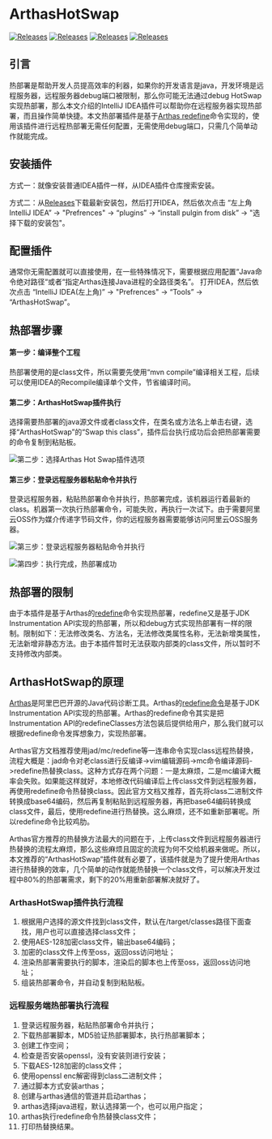 # ArthasHotSwap
[![Releases](https://raw.githubusercontent.com/xxxtai/ArthasHotSwap/083b940e1182f574c3afb1fba5b728a6410a4510/src/main/resources/icons/readme-cn.svg)](https://github.com/xxxtai/ArthasHotSwap/blob/master/README-CN.md)
[![Releases](https://raw.githubusercontent.com/xxxtai/ArthasHotSwap/69f4f1db9b07d615daa8737761c6dea97a49ccc3/src/main/resources/icons/readme-en.svg)](https://github.com/xxxtai/ArthasHotSwap/blob/master/README.md)
[![Releases](https://raw.githubusercontent.com/xxxtai/ArthasHotSwap/1ee146561f52ff9b00d11372e095baec69d26537/src/main/resources/icons/release.svg)](https://github.com/xxxtai/ArthasHotSwap/releases)
[![Releases](https://raw.githubusercontent.com/xxxtai/ArthasHotSwap/8351ed6660130eddd0a8b1adeee7dd99ac4121fc/src/main/resources/icons/arthas.svg)](https://github.com/alibaba/arthas)
## 引言
热部署是帮助开发人员提高效率的利器，如果你的开发语言是java，开发环境是远程服务器，远程服务器debug端口被限制，那么你可能无法通过debug HotSwap实现热部署，那么本文介绍的IntelliJ IDEA插件可以帮助你在远程服务器实现热部署，而且操作简单快捷。本文热部署插件是基于[Arthas redefine](https://arthas.aliyun.com/doc/redefine.html)命令实现的，使用该插件进行远程热部署无需任何配置，无需使用debug端口，只需几个简单动作就能完成。

## 安装插件
方式一：就像安装普通IDEA插件一样，从IDEA插件仓库搜索安装。

方式二：从[Releases](https://github.com/xxxtai/ArthasHotSwap/releases)下载最新安装包，然后打开IDEA，然后依次点击 “左上角IntelliJ IDEA” -> "Prefrences" -> “plugins” -> “install pulgin from disk” -> "选择下载的安装包"。
## 配置插件
通常你无需配置就可以直接使用，在一些特殊情况下，需要根据应用配置“Java命令绝对路径“或者“指定Arthas连接Java进程的全路径类名”。
打开IDEA，然后依次点击 “IntelliJ IDEA(左上角)” -> "Prefrences" -> “Tools” -> “ArthasHotSwap”。

## 热部署步骤
#### 第一步：编译整个工程
热部署使用的是class文件，所以需要先使用“mvn compile”编译相关工程，后续可以使用IDEA的Recompile编译单个文件，节省编译时间。
#### 第二步：ArthasHotSwap插件执行
选择需要热部署的java源文件或者class文件，在类名或方法名上单击右键，选择“ArthasHotSwap”的“Swap this class”，插件后台执行成功后会把热部署需要的命令复制到粘贴板。

![第二步：选择Arthas Hot Swap插件选项](https://ata2-img.oss-cn-zhangjiakou.aliyuncs.com/b47d34513f1d4c53f4fd309464ef37b7.jpg)

#### 第三步：登录远程服务器粘贴命令并执行
登录远程服务器，粘贴热部署命令并执行，热部署完成，该机器运行着最新的class。机器第一次执行热部署命令，可能失败，再执行一次试下。由于需要阿里云OSS作为媒介传递字节码文件，你的远程服务器需要能够访问阿里云OSS服务器。

![第三步：登录远程服务器粘贴命令并执行](https://user-images.githubusercontent.com/17845368/111869345-f5291f00-89b9-11eb-827b-1b3fd6119979.png)

![第四步：执行完成，热部署成功](https://ata2-img.oss-cn-zhangjiakou.aliyuncs.com/ff42a488e0a3c2c7aee5e0d1874fadea.png)

## 热部署的限制
由于本插件是基于Arthas的[redefine](https://alibaba.github.io/arthas/redefine.html)命令实现热部署，redefine又是基于JDK Instrumentation API实现的热部署，所以和debug方式实现热部署有一样的限制。限制如下：无法修改类名、方法名，无法修改类属性名称，无法新增类属性，无法新增非静态方法。由于本插件暂时无法获取内部类的class文件，所以暂时不支持修改内部类。

## ArthasHotSwap的原理
[Arthas](https://github.com/alibaba/arthas)是阿里巴巴开源的Java代码诊断工具。Arthas的[redefine命令](https://alibaba.github.io/arthas/redefine.html)是基于JDK Instrumentation API实现的热部署。Arthas的redefine命令其实是把Instrumentation API的redefineClasses方法包装后提供给用户，那么我们就可以根据redefine命令发挥想象力，实现热部署。

Arthas官方文档推荐使用jad/mc/redefine等一连串命令实现class远程热替换，流程大概是：jad命令对老class进行反编译->vim编辑源码->mc命令编译源码->redefine热替换class。这种方式存在两个问题：一是太麻烦，二是mc编译大概率会失败。如果能这样就好，本地修改代码编译后上传class文件到远程服务器，再使用redefine命令热替换class。因此官方文档又推荐，首先将class二进制文件转换成base64编码，然后再复制粘贴到远程服务器，再把base64编码转换成class文件，最后，使用redefine进行热替换。这么麻烦，还不如重新部署呢。所以redefine命令比较鸡肋。

Arthas官方推荐的热替换方法最大的问题在于，上传class文件到远程服务器进行热替换的流程太麻烦，那么这些麻烦且固定的流程为何不交给机器来做呢。所以，本文推荐的“ArthasHotSwap”插件就有必要了，该插件就是为了提升使用Arthas进行热替换的效率，几个简单的动作就能热替换一个class文件，可以解决开发过程中80%的热部署需求，剩下的20%用重新部署解决就好了。

### ArthasHotSwap插件执行流程
1. 根据用户选择的源文件找到class文件，默认在/target/classes路径下面查找，用户也可以直接选择class文件；
2. 使用AES-128加密class文件，输出base64编码；
3. 加密的class文件上传至oss，返回oss访问地址；
4. 渲染热部署需要执行的脚本，渲染后的脚本也上传至oss，返回oss访问地址；
5. 组装热部署命令，并自动复制到粘贴板。

### 远程服务端热部署执行流程
1. 登录远程服务器，粘贴热部署命令并执行；
2. 下载热部署脚本，MD5验证热部署脚本，执行热部署脚本；
3. 创建工作空间；
4. 检查是否安装openssl，没有安装则进行安装；
5. 下载AES-128加密的class文件；
6. 使用openssl enc解密得到class二进制文件；
7. 通过脚本方式安装arthas；
8. 创建与arthas通信的管道并启动arthas；
9. arthas选择java进程，默认选择第一个，也可以用户指定；
10. arthas执行redefine命令热替换class文件；
11. 打印热替换结果。
